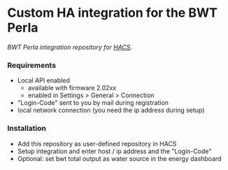 # Custom HA integration for the BWT Perla

_BWT Perla integration repository for [HACS](https://github.com/custom-components/hacs)._

### Requirements

* Local API enabled
    * available with firmware 2.02xx
    * enabled in Settings > General > Connection
* "Login-Code" sent to you by mail during registration
* local network connection (you need the ip address during setup)

### Installation

* Add this repository as user-defined repository in HACS
* Setup integration and enter host / ip address and the "Login-Code"
* Optional: set bwt total output as water source in the energy dashboard
